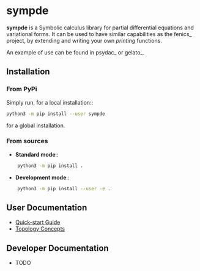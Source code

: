 # sympde

**sympde** is a Symbolic calculus library for partial differential equations and variational forms. It can be used to have similar capabilities as the fenics_ project, by extending and writing your own *printing* functions.

An example of use can be found in psydac_ or gelato_. 

## Installation

### From PyPi
Simply run, for a local installation::

```sh
python3 -m pip install --user sympde 
```

for a global installation.

### From sources

- **Standard mode**::

```sh
    python3 -m pip install .
```

- **Development mode**::

```sh
    python3 -m pip install --user -e .
```

## User Documentation

- [Quick-start Guide](https://github.com/pyccel/sympde/blob/master/docs/quickstart.md)
- [Topology Concepts](https://github.com/pyccel/sympde/blob/master/docs/topology.md)

## Developer Documentation

- TODO
